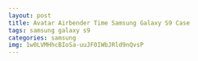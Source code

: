 ```yaml
---
layout: post
title: Avatar Airbender Time Samsung Galaxy S9 Case
tags: samsung galaxy s9
categories: samsung
img: 1w0LVMHhcBIoSa-uuJF0IWbJRld9nQvsP
---
```

